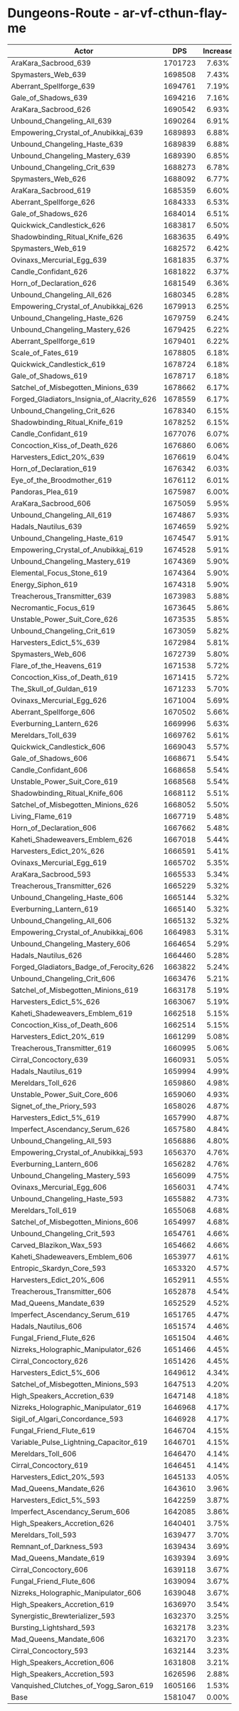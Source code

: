 # Dungeons-Route - ar-vf-cthun-flay-me
| Actor | DPS | Increase |
|---|:---:|:---:|
|AraKara_Sacbrood_639|1701723|7.63%|
|Spymasters_Web_639|1698508|7.43%|
|Aberrant_Spellforge_639|1694761|7.19%|
|Gale_of_Shadows_639|1694216|7.16%|
|AraKara_Sacbrood_626|1690542|6.93%|
|Unbound_Changeling_All_639|1690264|6.91%|
|Empowering_Crystal_of_Anubikkaj_639|1689893|6.88%|
|Unbound_Changeling_Haste_639|1689839|6.88%|
|Unbound_Changeling_Mastery_639|1689390|6.85%|
|Unbound_Changeling_Crit_639|1688273|6.78%|
|Spymasters_Web_626|1688092|6.77%|
|AraKara_Sacbrood_619|1685359|6.60%|
|Aberrant_Spellforge_626|1684333|6.53%|
|Gale_of_Shadows_626|1684014|6.51%|
|Quickwick_Candlestick_626|1683817|6.50%|
|Shadowbinding_Ritual_Knife_626|1683635|6.49%|
|Spymasters_Web_619|1682572|6.42%|
|Ovinaxs_Mercurial_Egg_639|1681835|6.37%|
|Candle_Confidant_626|1681822|6.37%|
|Horn_of_Declaration_626|1681549|6.36%|
|Unbound_Changeling_All_626|1680345|6.28%|
|Empowering_Crystal_of_Anubikkaj_626|1679913|6.25%|
|Unbound_Changeling_Haste_626|1679759|6.24%|
|Unbound_Changeling_Mastery_626|1679425|6.22%|
|Aberrant_Spellforge_619|1679401|6.22%|
|Scale_of_Fates_619|1678805|6.18%|
|Quickwick_Candlestick_619|1678724|6.18%|
|Gale_of_Shadows_619|1678717|6.18%|
|Satchel_of_Misbegotten_Minions_639|1678662|6.17%|
|Forged_Gladiators_Insignia_of_Alacrity_626|1678559|6.17%|
|Unbound_Changeling_Crit_626|1678340|6.15%|
|Shadowbinding_Ritual_Knife_619|1678252|6.15%|
|Candle_Confidant_619|1677076|6.07%|
|Concoction_Kiss_of_Death_626|1676860|6.06%|
|Harvesters_Edict_20%_639|1676619|6.04%|
|Horn_of_Declaration_619|1676342|6.03%|
|Eye_of_the_Broodmother_619|1676112|6.01%|
|Pandoras_Plea_619|1675987|6.00%|
|AraKara_Sacbrood_606|1675059|5.95%|
|Unbound_Changeling_All_619|1674867|5.93%|
|Hadals_Nautilus_639|1674659|5.92%|
|Unbound_Changeling_Haste_619|1674547|5.91%|
|Empowering_Crystal_of_Anubikkaj_619|1674528|5.91%|
|Unbound_Changeling_Mastery_619|1674369|5.90%|
|Elemental_Focus_Stone_619|1674364|5.90%|
|Energy_Siphon_619|1674318|5.90%|
|Treacherous_Transmitter_639|1673983|5.88%|
|Necromantic_Focus_619|1673645|5.86%|
|Unstable_Power_Suit_Core_626|1673535|5.85%|
|Unbound_Changeling_Crit_619|1673059|5.82%|
|Harvesters_Edict_5%_639|1672984|5.81%|
|Spymasters_Web_606|1672739|5.80%|
|Flare_of_the_Heavens_619|1671538|5.72%|
|Concoction_Kiss_of_Death_619|1671415|5.72%|
|The_Skull_of_Guldan_619|1671233|5.70%|
|Ovinaxs_Mercurial_Egg_626|1671004|5.69%|
|Aberrant_Spellforge_606|1670502|5.66%|
|Everburning_Lantern_626|1669996|5.63%|
|Mereldars_Toll_639|1669762|5.61%|
|Quickwick_Candlestick_606|1669043|5.57%|
|Gale_of_Shadows_606|1668671|5.54%|
|Candle_Confidant_606|1668658|5.54%|
|Unstable_Power_Suit_Core_619|1668568|5.54%|
|Shadowbinding_Ritual_Knife_606|1668112|5.51%|
|Satchel_of_Misbegotten_Minions_626|1668052|5.50%|
|Living_Flame_619|1667719|5.48%|
|Horn_of_Declaration_606|1667662|5.48%|
|Kaheti_Shadeweavers_Emblem_626|1667018|5.44%|
|Harvesters_Edict_20%_626|1666591|5.41%|
|Ovinaxs_Mercurial_Egg_619|1665702|5.35%|
|AraKara_Sacbrood_593|1665533|5.34%|
|Treacherous_Transmitter_626|1665229|5.32%|
|Unbound_Changeling_Haste_606|1665144|5.32%|
|Everburning_Lantern_619|1665140|5.32%|
|Unbound_Changeling_All_606|1665132|5.32%|
|Empowering_Crystal_of_Anubikkaj_606|1664983|5.31%|
|Unbound_Changeling_Mastery_606|1664654|5.29%|
|Hadals_Nautilus_626|1664460|5.28%|
|Forged_Gladiators_Badge_of_Ferocity_626|1663822|5.24%|
|Unbound_Changeling_Crit_606|1663476|5.21%|
|Satchel_of_Misbegotten_Minions_619|1663178|5.19%|
|Harvesters_Edict_5%_626|1663067|5.19%|
|Kaheti_Shadeweavers_Emblem_619|1662518|5.15%|
|Concoction_Kiss_of_Death_606|1662514|5.15%|
|Harvesters_Edict_20%_619|1661299|5.08%|
|Treacherous_Transmitter_619|1660995|5.06%|
|Cirral_Concoctory_639|1660931|5.05%|
|Hadals_Nautilus_619|1659994|4.99%|
|Mereldars_Toll_626|1659860|4.98%|
|Unstable_Power_Suit_Core_606|1659060|4.93%|
|Signet_of_the_Priory_593|1658026|4.87%|
|Harvesters_Edict_5%_619|1657990|4.87%|
|Imperfect_Ascendancy_Serum_626|1657580|4.84%|
|Unbound_Changeling_All_593|1656886|4.80%|
|Empowering_Crystal_of_Anubikkaj_593|1656370|4.76%|
|Everburning_Lantern_606|1656282|4.76%|
|Unbound_Changeling_Mastery_593|1656099|4.75%|
|Ovinaxs_Mercurial_Egg_606|1656031|4.74%|
|Unbound_Changeling_Haste_593|1655882|4.73%|
|Mereldars_Toll_619|1655068|4.68%|
|Satchel_of_Misbegotten_Minions_606|1654997|4.68%|
|Unbound_Changeling_Crit_593|1654761|4.66%|
|Carved_Blazikon_Wax_593|1654662|4.66%|
|Kaheti_Shadeweavers_Emblem_606|1653977|4.61%|
|Entropic_Skardyn_Core_593|1653320|4.57%|
|Harvesters_Edict_20%_606|1652911|4.55%|
|Treacherous_Transmitter_606|1652878|4.54%|
|Mad_Queens_Mandate_639|1652529|4.52%|
|Imperfect_Ascendancy_Serum_619|1651765|4.47%|
|Hadals_Nautilus_606|1651574|4.46%|
|Fungal_Friend_Flute_626|1651504|4.46%|
|Nizreks_Holographic_Manipulator_626|1651466|4.45%|
|Cirral_Concoctory_626|1651426|4.45%|
|Harvesters_Edict_5%_606|1649612|4.34%|
|Satchel_of_Misbegotten_Minions_593|1647513|4.20%|
|High_Speakers_Accretion_639|1647148|4.18%|
|Nizreks_Holographic_Manipulator_619|1646968|4.17%|
|Sigil_of_Algari_Concordance_593|1646928|4.17%|
|Fungal_Friend_Flute_619|1646704|4.15%|
|Variable_Pulse_Lightning_Capacitor_619|1646701|4.15%|
|Mereldars_Toll_606|1646470|4.14%|
|Cirral_Concoctory_619|1646451|4.14%|
|Harvesters_Edict_20%_593|1645133|4.05%|
|Mad_Queens_Mandate_626|1643610|3.96%|
|Harvesters_Edict_5%_593|1642259|3.87%|
|Imperfect_Ascendancy_Serum_606|1642085|3.86%|
|High_Speakers_Accretion_626|1640401|3.75%|
|Mereldars_Toll_593|1639477|3.70%|
|Remnant_of_Darkness_593|1639434|3.69%|
|Mad_Queens_Mandate_619|1639394|3.69%|
|Cirral_Concoctory_606|1639118|3.67%|
|Fungal_Friend_Flute_606|1639094|3.67%|
|Nizreks_Holographic_Manipulator_606|1639048|3.67%|
|High_Speakers_Accretion_619|1636970|3.54%|
|Synergistic_Brewterializer_593|1632370|3.25%|
|Bursting_Lightshard_593|1632178|3.23%|
|Mad_Queens_Mandate_606|1632170|3.23%|
|Cirral_Concoctory_593|1632144|3.23%|
|High_Speakers_Accretion_606|1631808|3.21%|
|High_Speakers_Accretion_593|1626596|2.88%|
|Vanquished_Clutches_of_Yogg_Saron_619|1605166|1.53%|
|Base|1581047|0.00%|
